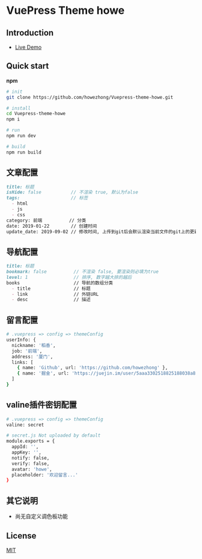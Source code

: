 # VuePress Theme howe

## Introduction

* [Live Demo](https://)

## Quick start

**npm**
```bash
# init
git clone https://github.com/howezhong/Vuepress-theme-howe.git

# install
cd Vuepress-theme-howe
npm i

# run
npm run dev

# build
npm run build
```

## 文章配置

```md
title: 标题
isHide: false           // 不渲染 true, 默认为false
tags:                   // 标签
  - html
  - js
  - css
category: 前端          // 分类
date: 2019-01-22        // 创建时间
update_date: 2019-09-02 // 修改时间, 上传到git后会默认渲染当前文件的git上的更新时间
```

## 导航配置

```md
title: 标题
bookmark: false          // 不渲染 false, 要渲染则必填为true
level: 1                 // 排序, 数字越大排的越后
books                    // 导航的数组分类
  - title                // 标题
  - link                 // 外链URL
  - desc                 // 描述
```

## 留言配置

```bash
# .vuepress => config => themeConfig
userInfo: {
  nickname: '稻香',
  job: '前端',
  address: '厦门',
  links: [
    { name: 'Github', url: 'https://github.com/howezhong' },
    { name: '掘金', url: 'https://juejin.im/user/5aaa3302518825188038a8e9' }
  ]
}
```

## valine插件密钥配置

```bash
# .vuepress => config => themeConfig
valine: secret

# secret.js Not uploaded by default
module.exports = {
  appId: '',
  appKey: '',
  notify: false,
  verify: false,
  avatar: 'howe',
  placeholder: '欢迎留言...'
}
```

## 其它说明

- 尚无自定义调色板功能

## License
[MIT](https://github.com/howezhong/Vuepress-theme-howe/master/LICENSE)

